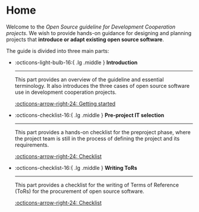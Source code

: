 # Home

Welcome to the *Open Source guideline for Development Cooperation projects*. We wish to provide hands-on guidance for designing and planning projects that **introduce or adapt existing open source software**. 

The guide is divided into three main parts:

<div class="grid cards" markdown>

-   :octicons-light-bulb-16:{ .lg .middle } __Introduction__

    ---

    This part provides an overview of the guideline and essential terminology. It also introduces the three cases of open source software use in development cooperation projects. 

    [:octicons-arrow-right-24: Getting started](Introduction/disclaimer.md)

-   :octicons-checklist-16:{ .lg .middle } __Pre-project IT selection__

    ---

    This part provides a hands-on checklist for the preproject phase, where the project team is still in the process of defining the project and its requirements.

    [:octicons-arrow-right-24: Checklist](pre-project/IT_sel_checklist.md)

-   :octicons-checklist-16:{ .lg .middle } __Writing ToRs__

    ---

    This part provides a checklist for the writing of Terms of Reference (ToRs) for the procurement of open source software.

    [:octicons-arrow-right-24: Checklist](pre-project/ToR_checklist.md)

</div>
